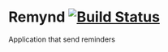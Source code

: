 # Remynd [![Build Status](https://travis-ci.com/nongdenchet/Remynd.svg?token=f8pNsM7PsbweNySa3YLV&branch=master)](https://travis-ci.com/nongdenchet/Remynd)
Application that send reminders
